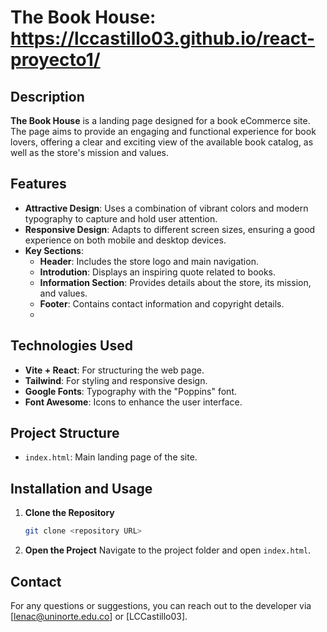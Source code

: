# The Book House: https://lccastillo03.github.io/react-proyecto1/

## Description

**The Book House** is a landing page designed for a book eCommerce site. The page aims to provide an engaging and functional experience for book lovers, offering a clear and exciting view of the available book catalog, as well as the store's mission and values.
## Features

- **Attractive Design**: Uses a combination of vibrant colors and modern typography to capture and hold user attention.
- **Responsive Design**: Adapts to different screen sizes, ensuring a good experience on both mobile and desktop devices.
- **Key Sections**:
  - **Header**: Includes the store logo and main navigation.
  - **Introdution**: Displays an inspiring quote related to books.
  - **Information Section**: Provides details about the store, its mission, and values.
  - **Footer**: Contains contact information and copyright details.
  - 
## Technologies Used
- **Vite + React**: For structuring the web page.
- **Tailwind**: For styling and responsive design.
- **Google Fonts**: Typography with the "Poppins" font.
- **Font Awesome**: Icons to enhance the user interface.

## Project Structure
- `index.html`: Main landing page of the site.
  
## Installation and Usage
1. **Clone the Repository**
   ```bash
   git clone <repository URL>
   ```
2. **Open the Project**
   Navigate to the project folder and open `index.html`.
   
## Contact
For any questions or suggestions, you can reach out to the developer via [lenac@uninorte.edu.co] or [LCCastillo03].

